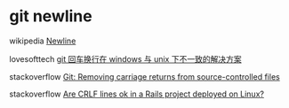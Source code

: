 # git newline

wikipedia [Newline](https://en.wikipedia.org/wiki/Newline)

lovesofttech [git 回车换行在 windows 与 unix 下不一致的解决方案](https://www.lovesofttech.com/git/gitLFAndCRLF.html)

stackoverflow [Git: Removing carriage returns from source-controlled files](https://stackoverflow.com/questions/2466959/git-removing-carriage-returns-from-source-controlled-files)

stackoverflow [Are CRLF lines ok in a Rails project deployed on Linux?](https://stackoverflow.com/questions/446244/are-crlf-lines-ok-in-a-rails-project-deployed-on-linux)